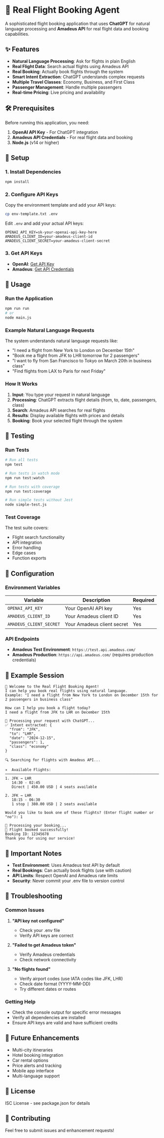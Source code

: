 # 🚀 Real Flight Booking Agent

A sophisticated flight booking application that uses **ChatGPT** for natural language processing and **Amadeus API** for real flight data and booking capabilities.

## ✨ Features

- **Natural Language Processing**: Ask for flights in plain English
- **Real Flight Data**: Search actual flights using Amadeus API
- **Real Booking**: Actually book flights through the system
- **Smart Intent Extraction**: ChatGPT understands complex requests
- **Multiple Travel Classes**: Economy, Business, and First Class
- **Passenger Management**: Handle multiple passengers
- **Real-time Pricing**: Live pricing and availability

## 🛠️ Prerequisites

Before running this application, you need:

1. **OpenAI API Key** - For ChatGPT integration
2. **Amadeus API Credentials** - For real flight data and booking
3. **Node.js** (v14 or higher)

## 🔑 Setup

### 1. Install Dependencies

```bash
npm install
```

### 2. Configure API Keys

Copy the environment template and add your API keys:

```bash
cp env-template.txt .env
```

Edit `.env` and add your actual API keys:

```env
OPENAI_API_KEY=sk-your-openai-api-key-here
AMADEUS_CLIENT_ID=your-amadeus-client-id
AMADEUS_CLIENT_SECRET=your-amadeus-client-secret
```

### 3. Get API Keys

- **OpenAI**: [Get API Key](https://platform.openai.com/api-keys)
- **Amadeus**: [Get API Credentials](https://developers.amadeus.com/)

## 🚀 Usage

### Run the Application

```bash
npm run run
# or
node main.js
```

### Example Natural Language Requests

The system understands natural language requests like:

- "I need a flight from New York to London on December 15th"
- "Book me a flight from JFK to LHR tomorrow for 2 passengers"
- "I want to fly from San Francisco to Tokyo on March 20th in business class"
- "Find flights from LAX to Paris for next Friday"

### How It Works

1. **Input**: You type your request in natural language
2. **Processing**: ChatGPT extracts flight details (from, to, date, passengers, class)
3. **Search**: Amadeus API searches for real flights
4. **Results**: Display available flights with prices and details
5. **Booking**: Book your selected flight through the system

## 🧪 Testing

### Run Tests

```bash
# Run all tests
npm test

# Run tests in watch mode
npm run test:watch

# Run tests with coverage
npm run test:coverage

# Run simple tests without Jest
node simple-test.js
```

### Test Coverage

The test suite covers:
- Flight search functionality
- API integration
- Error handling
- Edge cases
- Function exports

## 🔧 Configuration

### Environment Variables

| Variable | Description | Required |
|----------|-------------|----------|
| `OPENAI_API_KEY` | Your OpenAI API key | Yes |
| `AMADEUS_CLIENT_ID` | Your Amadeus client ID | Yes |
| `AMADEUS_CLIENT_SECRET` | Your Amadeus client secret | Yes |

### API Endpoints

- **Amadeus Test Environment**: `https://test.api.amadeus.com/`
- **Amadeus Production**: `https://api.amadeus.com/` (requires production credentials)

## 📱 Example Session

```
🚀 Welcome to the Real Flight Booking Agent!
I can help you book real flights using natural language.
Example: "I need a flight from New York to London on December 15th for 2 passengers in business class"

How can I help you book a flight today?
I need a flight from JFK to LHR on December 15th

🤖 Processing your request with ChatGPT...
✅ Intent extracted: {
  "from": "JFK",
  "to": "LHR", 
  "date": "2024-12-15",
  "passengers": 1,
  "class": "economy"
}

🔍 Searching for flights with Amadeus API...

✈️  Available Flights:
────────────────────────────────────────────────────────────────────────────────
1. JFK → LHR
   14:30 - 02:45
   Direct | 450.00 USD | 4 seats available

2. JFK → LHR
   18:15 - 06:30
   1 stop | 380.00 USD | 2 seats available

Would you like to book one of these flights? (Enter flight number or "no"): 1

🔄 Processing your booking...
🎉 Flight booked successfully!
Booking ID: 12345678
Thank you for using our service!
```

## 🚨 Important Notes

- **Test Environment**: Uses Amadeus test API by default
- **Real Bookings**: Can actually book flights (use with caution)
- **API Limits**: Respect OpenAI and Amadeus rate limits
- **Security**: Never commit your .env file to version control

## 🐛 Troubleshooting

### Common Issues

1. **"API key not configured"**
   - Check your .env file
   - Verify API keys are correct

2. **"Failed to get Amadeus token"**
   - Verify Amadeus credentials
   - Check network connectivity

3. **"No flights found"**
   - Verify airport codes (use IATA codes like JFK, LHR)
   - Check date format (YYYY-MM-DD)
   - Try different dates or routes

### Getting Help

- Check the console output for specific error messages
- Verify all dependencies are installed
- Ensure API keys are valid and have sufficient credits

## 🔮 Future Enhancements

- Multi-city itineraries
- Hotel booking integration
- Car rental options
- Price alerts and tracking
- Mobile app interface
- Multi-language support

## 📄 License

ISC License - see package.json for details

## 🤝 Contributing

Feel free to submit issues and enhancement requests! 